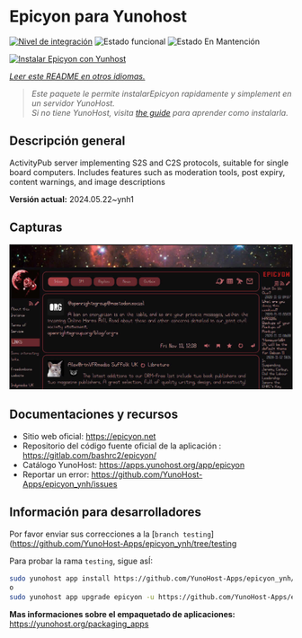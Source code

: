 <!--
Este archivo README esta generado automaticamente<https://github.com/YunoHost/apps/tree/master/tools/readme_generator>
No se debe editar a mano.
-->

# Epicyon para Yunohost

[![Nivel de integración](https://dash.yunohost.org/integration/epicyon.svg)](https://dash.yunohost.org/appci/app/epicyon) ![Estado funcional](https://ci-apps.yunohost.org/ci/badges/epicyon.status.svg) ![Estado En Mantención](https://ci-apps.yunohost.org/ci/badges/epicyon.maintain.svg)

[![Instalar Epicyon con Yunhost](https://install-app.yunohost.org/install-with-yunohost.svg)](https://install-app.yunohost.org/?app=epicyon)

*[Leer este README en otros idiomas.](./ALL_README.md)*

> *Este paquete le permite instalarEpicyon rapidamente y simplement en un servidor YunoHost.*  
> *Si no tiene YunoHost, visita [the guide](https://yunohost.org/install) para aprender como instalarla.*

## Descripción general

ActivityPub server implementing S2S and C2S protocols, suitable for single board computers. Includes features such as moderation tools, post expiry, content warnings, and image descriptions


**Versión actual:** 2024.05.22~ynh1

## Capturas

![Captura de Epicyon](./doc/screenshots/screenshot_starlight.jpg)

## Documentaciones y recursos

- Sitio web oficial: <https://epicyon.net>
- Repositorio del código fuente oficial de la aplicación : <https://gitlab.com/bashrc2/epicyon/>
- Catálogo YunoHost: <https://apps.yunohost.org/app/epicyon>
- Reportar un error: <https://github.com/YunoHost-Apps/epicyon_ynh/issues>

## Información para desarrolladores

Por favor enviar sus correcciones a la [`branch testing`](https://github.com/YunoHost-Apps/epicyon_ynh/tree/testing

Para probar la rama `testing`, sigue asÍ:

```bash
sudo yunohost app install https://github.com/YunoHost-Apps/epicyon_ynh/tree/testing --debug
o
sudo yunohost app upgrade epicyon -u https://github.com/YunoHost-Apps/epicyon_ynh/tree/testing --debug
```

**Mas informaciones sobre el empaquetado de aplicaciones:** <https://yunohost.org/packaging_apps>
